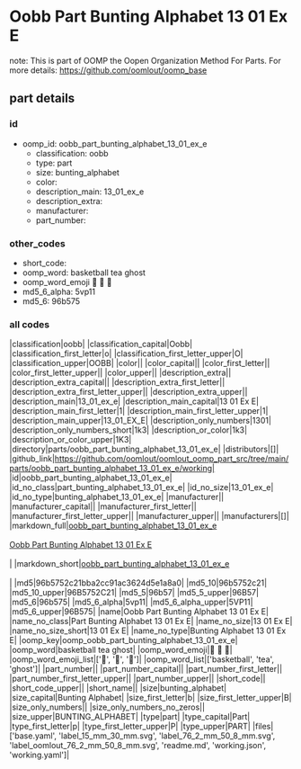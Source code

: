 # Oobb Part Bunting Alphabet 13 01 Ex E  

note: This is part of OOMP the Oopen Organization Method For Parts. For more details: https://github.com/oomlout/oomp_base

##  part details





### id
* oomp_id: oobb_part_bunting_alphabet_13_01_ex_e
  * classification: oobb
  * type: part
  * size: bunting_alphabet
  * color: 
  * description_main: 13_01_ex_e
  * description_extra: 
  * manufacturer: 
  * part_number: 

### other_codes
* short_code: 
* oomp_word: basketball tea ghost
* oomp_word_emoji :basketball: :tea: :ghost:
* md5_6_alpha: 5vp11
* md5_6: 96b575

### all codes 
|classification|oobb|
|classification_capital|Oobb|
|classification_first_letter|o|
|classification_first_letter_upper|O|
|classification_upper|OOBB|
|color||
|color_capital||
|color_first_letter||
|color_first_letter_upper||
|color_upper||
|description_extra||
|description_extra_capital||
|description_extra_first_letter||
|description_extra_first_letter_upper||
|description_extra_upper||
|description_main|13_01_ex_e|
|description_main_capital|13 01 Ex E|
|description_main_first_letter|1|
|description_main_first_letter_upper|1|
|description_main_upper|13_01_EX_E|
|description_only_numbers|1301|
|description_only_numbers_short|1k3|
|description_or_color|1k3|
|description_or_color_upper|1K3|
|directory|parts/oobb_part_bunting_alphabet_13_01_ex_e|
|distributors|[]|
|github_link|https://github.com/oomlout/oomlout_oomp_part_src/tree/main/parts/oobb_part_bunting_alphabet_13_01_ex_e/working|
|id|oobb_part_bunting_alphabet_13_01_ex_e|
|id_no_class|part_bunting_alphabet_13_01_ex_e|
|id_no_size|13_01_ex_e|
|id_no_type|bunting_alphabet_13_01_ex_e|
|manufacturer||
|manufacturer_capital||
|manufacturer_first_letter||
|manufacturer_first_letter_upper||
|manufacturer_upper||
|manufacturers|[]|
|markdown_full|[oobb_part_bunting_alphabet_13_01_ex_e](https://github.com/oomlout/oomlout_oomp_part_src/tree/main/parts/oobb_part_bunting_alphabet_13_01_ex_e/working)<br>[](https://github.com/oomlout/oomlout_oomp_part_src/tree/main/parts/oobb_part_bunting_alphabet_13_01_ex_e/working)<br>[Oobb Part Bunting Alphabet 13 01 Ex E](https://github.com/oomlout/oomlout_oomp_part_src/tree/main/parts/oobb_part_bunting_alphabet_13_01_ex_e/working)<br><br>|
|markdown_short|[oobb_part_bunting_alphabet_13_01_ex_e](https://github.com/oomlout/oomlout_oomp_part_src/tree/main/parts/oobb_part_bunting_alphabet_13_01_ex_e/working)<br><br>|
|md5|96b5752c21bba2cc91ac3624d5e1a8a0|
|md5_10|96b5752c21|
|md5_10_upper|96B5752C21|
|md5_5|96b57|
|md5_5_upper|96B57|
|md5_6|96b575|
|md5_6_alpha|5vp11|
|md5_6_alpha_upper|5VP11|
|md5_6_upper|96B575|
|name|Oobb Part Bunting Alphabet 13 01 Ex E|
|name_no_class|Part Bunting Alphabet 13 01 Ex E|
|name_no_size|13 01 Ex E|
|name_no_size_short|13 01 Ex E|
|name_no_type|Bunting Alphabet 13 01 Ex E|
|oomp_key|oomp_oobb_part_bunting_alphabet_13_01_ex_e|
|oomp_word|basketball tea ghost|
|oomp_word_emoji|:basketball: :tea: :ghost:|
|oomp_word_emoji_list|[':basketball:', ':tea:', ':ghost:']|
|oomp_word_list|['basketball', 'tea', 'ghost']|
|part_number||
|part_number_capital||
|part_number_first_letter||
|part_number_first_letter_upper||
|part_number_upper||
|short_code||
|short_code_upper||
|short_name||
|size|bunting_alphabet|
|size_capital|Bunting Alphabet|
|size_first_letter|b|
|size_first_letter_upper|B|
|size_only_numbers||
|size_only_numbers_no_zeros||
|size_upper|BUNTING_ALPHABET|
|type|part|
|type_capital|Part|
|type_first_letter|p|
|type_first_letter_upper|P|
|type_upper|PART|
|files|['base.yaml', 'label_15_mm_30_mm.svg', 'label_76_2_mm_50_8_mm.svg', 'label_oomlout_76_2_mm_50_8_mm.svg', 'readme.md', 'working.json', 'working.yaml']|
